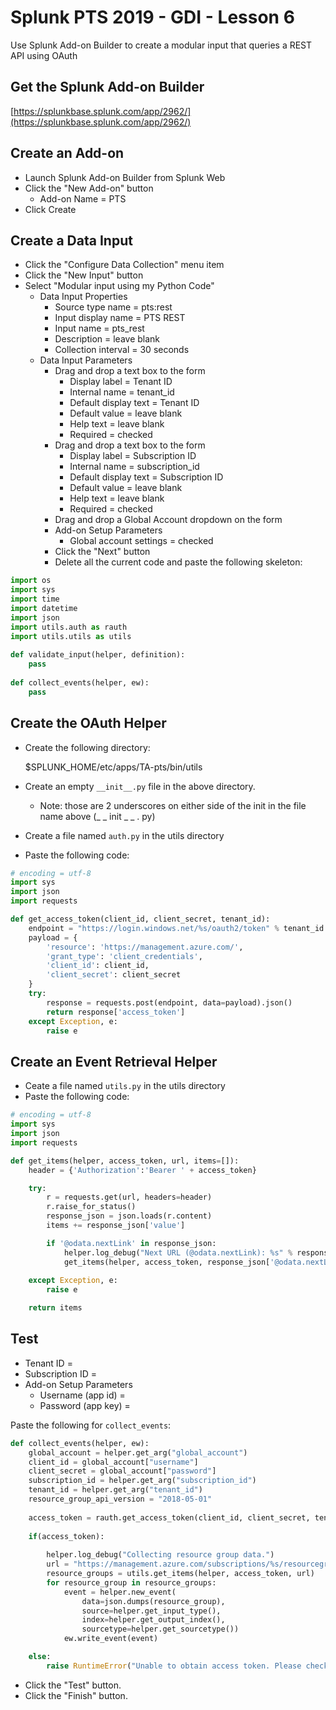 # Splunk PTS 2019 - GDI - Lesson 6

Use Splunk Add-on Builder to create a modular input that queries a REST API using OAuth

## Get the Splunk Add-on Builder
[https://splunkbase.splunk.com/app/2962/](https://splunkbase.splunk.com/app/2962/)

## Create an Add-on
* Launch Splunk Add-on Builder from Splunk Web
* Click the "New Add-on" button
  * Add-on Name = PTS
* Click Create

## Create a Data Input
* Click the "Configure Data Collection" menu item
* Click the "New Input" button
* Select "Modular input using my Python Code"
  * Data Input Properties
    * Source type name = pts:rest
    * Input display name = PTS REST
    * Input name = pts_rest
    * Description = leave blank
    * Collection interval = 30 seconds
  * Data Input Parameters
    * Drag and drop a text box to the form
      * Display label = Tenant ID
      * Internal name = tenant_id
      * Default display text = Tenant ID
      * Default value = leave blank
      * Help text = leave blank
      * Required = checked
    * Drag and drop a text box to the form
      * Display label = Subscription ID
      * Internal name = subscription_id
      * Default display text = Subscription ID
      * Default value = leave blank
      * Help text = leave blank
      * Required = checked
    * Drag and drop a Global Account dropdown on the form
    * Add-on Setup Parameters
      * Global account settings = checked
    * Click the "Next" button
    * Delete all the current code and paste the following skeleton:
 
```python
import os
import sys
import time
import datetime
import json
import utils.auth as rauth
import utils.utils as utils
     
def validate_input(helper, definition):
	pass
	
def collect_events(helper, ew):
	pass
```

## Create the OAuth Helper
* Create the following directory:

    $SPLUNK_HOME/etc/apps/TA-pts/bin/utils
    
* Create an empty `__init__.py` file in the above directory.
  * Note: those are 2 underscores on either side of the init in the file name above (_ _ init _ _ . py)

* Create a file named `auth.py` in the utils directory
* Paste the following code:

```python
# encoding = utf-8
import sys
import json
import requests

def get_access_token(client_id, client_secret, tenant_id):
    endpoint = "https://login.windows.net/%s/oauth2/token" % tenant_id
    payload = {
        'resource': 'https://management.azure.com/',
        'grant_type': 'client_credentials',
        'client_id': client_id,
        'client_secret': client_secret
    }
    try:
        response = requests.post(endpoint, data=payload).json()
        return response['access_token']
    except Exception, e:
        raise e
```

## Create an Event Retrieval Helper

* Ceate a file named `utils.py` in the utils directory
* Paste the following code:

```python
# encoding = utf-8
import sys
import json
import requests

def get_items(helper, access_token, url, items=[]):
    header = {'Authorization':'Bearer ' + access_token}

    try:
        r = requests.get(url, headers=header)
        r.raise_for_status()
        response_json = json.loads(r.content)
        items += response_json['value']

        if '@odata.nextLink' in response_json:
            helper.log_debug("Next URL (@odata.nextLink): %s" % response_json['@odata.nextLink'])
            get_items(helper, access_token, response_json['@odata.nextLink'], items)
        
    except Exception, e:
        raise e

    return items
```

## Test

* Tenant ID = 
* Subscription ID = 
* Add-on Setup Parameters
  * Username (app id) = 
  * Password (app key) = 

Paste the following for `collect_events`:

```python
def collect_events(helper, ew):
    global_account = helper.get_arg("global_account")
    client_id = global_account["username"]
    client_secret = global_account["password"]
    subscription_id = helper.get_arg("subscription_id")
    tenant_id = helper.get_arg("tenant_id")
    resource_group_api_version = "2018-05-01"
    
    access_token = rauth.get_access_token(client_id, client_secret, tenant_id)
    
    if(access_token):
        
        helper.log_debug("Collecting resource group data.")
        url = "https://management.azure.com/subscriptions/%s/resourcegroups?api-version=%s" % (subscription_id, resource_group_api_version)
        resource_groups = utils.get_items(helper, access_token, url)
        for resource_group in resource_groups:
            event = helper.new_event(
                data=json.dumps(resource_group),
                source=helper.get_input_type(), 
                index=helper.get_output_index(),
                sourcetype=helper.get_sourcetype())
            ew.write_event(event)

    else:
        raise RuntimeError("Unable to obtain access token. Please check the Client ID, Client Secret, and Tenant ID")
```

* Click the "Test" button.
* Click the "Finish" button. 